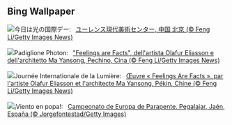 ## Bing Wallpaper
![](https://www.bing.com/th?id=OHR.DayOfLight_JA-JP1257596439_UHD.jpg&w=1000)今日は光の国際デー:&nbsp;&ensp;[ユーレンス現代美術センター, 中国 北京 (© Feng Li/Getty Images News)](https://www.bing.com/th?id=OHR.DayOfLight_JA-JP1257596439_UHD.jpg)
<br><br/>
![](https://www.bing.com/th?id=OHR.DayOfLight_IT-IT0477712926_UHD.jpg&w=1000)Padiglione Photon:&nbsp;&ensp;["Feelings are Facts", dell'artista Olafur Eliasson e dell'architetto Ma Yansong, Pechino, Cina (© Feng Li/Getty Images News)](https://www.bing.com/th?id=OHR.DayOfLight_IT-IT0477712926_UHD.jpg)
<br><br/>
![](https://www.bing.com/th?id=OHR.DayOfLight_FR-FR2802585315_UHD.jpg&w=1000)Journée Internationale de la Lumière:&nbsp;&ensp;[Œuvre « Feelings Are Facts », par l'artiste Olafur Eliasson et l'architecte Ma Yansong, Pékin, Chine (© Feng Li/Getty Images News)](https://www.bing.com/th?id=OHR.DayOfLight_FR-FR2802585315_UHD.jpg)
<br><br/>
![](https://www.bing.com/th?id=OHR.ParaglidingChampion_ES-ES1439141263_UHD.jpg&w=1000)¡Viento en popa!:&nbsp;&ensp;[Campeonato de Europa de Parapente. Pegalajar, Jaén, España (© Jorgefontestad/Getty Images)](https://www.bing.com/th?id=OHR.ParaglidingChampion_ES-ES1439141263_UHD.jpg)
<br><br/>
